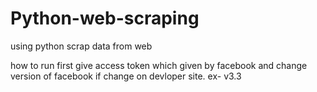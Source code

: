 # Python-web-scraping
using python scrap data from web

how to run 
first give access token which given by facebook
and change version of facebook if change on devloper site.  ex- v3.3
